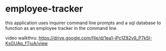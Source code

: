 # employee-tracker

this application uses inquirer command line prompts and a sql database to function as an employee tracker in the command line.

video walkthru:  https://drive.google.com/file/d/1ea1-jPc1Z82v9_P7k5I-KsGUAp_fTjuA/view
